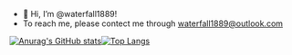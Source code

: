 - 👋 Hi, I’m @waterfall1889!
- To reach me, please contect me through waterfall1889@outlook.com
  
[![Anurag's GitHub stats](https://github-readme-stats.vercel.app/api?username=waterfall1889)](https://github.com/anuraghazra/github-readme-stats)[![Top Langs](https://github-readme-stats.vercel.app/api/top-langs/?username=waterfall1889&layout=compact&count_private=true)](https://github.com/anuraghazra/github-readme-stats)

